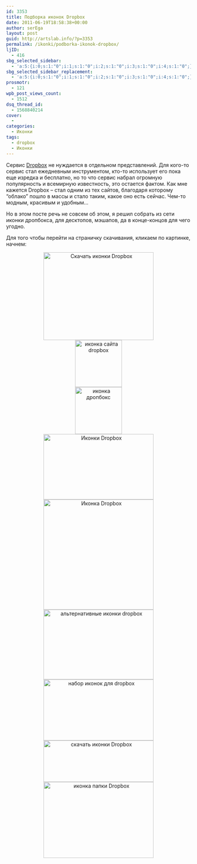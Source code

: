 ```yaml
---
id: 3353
title: Подборка иконок Dropbox
date: 2011-06-19T18:58:38+00:00
author: serEga
layout: post
guid: http://artslab.info/?p=3353
permalink: /ikonki/podborka-ikonok-dropbox/
ljID:
  - 416
sbg_selected_sidebar:
  - 'a:5:{i:0;s:1:"0";i:1;s:1:"0";i:2;s:1:"0";i:3;s:1:"0";i:4;s:1:"0";}'
sbg_selected_sidebar_replacement:
  - 'a:5:{i:0;s:1:"0";i:1;s:1:"0";i:2;s:1:"0";i:3;s:1:"0";i:4;s:1:"0";}'
prosmotr:
  - 121
wpb_post_views_count:
  - 1512
dsq_thread_id:
  - 1568840214
cover:
  - 
categories:
  - Иконки
tags:
  - dropbox
  - Иконки
---
```

Сервис [Dropbox](http://artslab.info/tag/dropbox/) не нуждается в отдельном представлений. Для кого-то сервис стал ежедневным инструментом, кто-то использует его пока еще изредка и бесплатно, но то что сервис набрал огромную популярность и всемирную известность, это остается фактом. Как мне кажется Dropbox &#8211; стал одним из тех сайтов, благодаря которому &#8220;облако&#8221; пошло в массы и стало таким, какое оно есть сейчас. Чем-то модным, красивым и удобным&#8230;
  
Но в этом посте речь не совсем об этом, я решил собрать из сети иконки дропбокса, для десктопов, мэшапов, да в конце-концов для чего угодно.

Для того чтобы перейти на страничку скачивания, кликаем по картинке, начнем:

<center>
  <a href="http://2shi.deviantart.com/art/Drop-Box-Icon-83426299" target="_blank"><img src="http://img.artslab.info/dropbox_nabor_iconok-300x239.jpg" alt="Скачать иконки Dropbox" title="dropbox_nabor_iconok" width="300" height="239" class="alignnone size-medium wp-image-3363" srcset="http://img.artslab.info/dropbox_nabor_iconok-300x239.jpg 300w, http://img.artslab.info/dropbox_nabor_iconok.jpg 476w" sizes="(max-width: 300px) 100vw, 300px" /></a>
</center>

<center>
  <a href="http://www.iconfinder.com/icondetails/34467/128/dropbox_icon" target="_blank"><img src="http://img.artslab.info/Dropbox.png" alt="иконка сайта dropbox" title="Dropbox" width="128" height="128" class="alignnone size-full wp-image-3365" /></a>
</center>

<center>
  <a href="http://www.iconfinder.com/icondetails/34493/128/dropbox_icon" target="_blank"><img src="http://img.artslab.info/Dropbox-1.png" alt="иконка дропбокс" title="Dropbox (1)" width="128" height="128" class="alignnone size-full wp-image-3366" srcset="http://img.artslab.info/Dropbox-1.png 128w, http://img.artslab.info/Dropbox-1-100x100.png 100w" sizes="(max-width: 128px) 100vw, 128px" /></a>
</center>


  
<!--more-->


  


<center>
  <a href="http://vathanx.deviantart.com/art/Dropbox-Icon-106941298" target="_blank"><img src="http://img.artslab.info/Dropbox_Icon_by_Vathanx-300x178.jpg" alt="Иконки Dropbox" title="Dropbox_Icon_by_Vathanx" width="300" height="178" class="alignnone size-medium wp-image-3359" srcset="http://img.artslab.info/Dropbox_Icon_by_Vathanx-300x178.jpg 300w, http://img.artslab.info/Dropbox_Icon_by_Vathanx.jpg 840w" sizes="(max-width: 300px) 100vw, 300px" /></a>
</center>

<center>
  <a href="http://www.joeldelane.com/blog/?p=861" target="_blank"><img src="http://img.artslab.info/dropbox-iconka-300x300.jpg" alt="Иконка Dropbox" title="dropbox-iconka" width="300" height="300" class="alignnone size-medium wp-image-3362" srcset="http://img.artslab.info/dropbox-iconka-300x300.jpg 300w, http://img.artslab.info/dropbox-iconka-100x100.jpg 100w, http://img.artslab.info/dropbox-iconka.jpg 500w" sizes="(max-width: 300px) 100vw, 300px" /></a>
</center>

<center>
  <a href="http://nilsxys.deviantart.com/art/Dropbox-Icon-160687407" target="_blank"><img src="http://img.artslab.info/dropbox_icon-300x190.jpg" alt="альтернативные иконки dropbox" title="dropbox_icon" width="300" height="190" class="alignnone size-medium wp-image-3361" srcset="http://img.artslab.info/dropbox_icon-300x190.jpg 300w, http://img.artslab.info/dropbox_icon.jpg 606w" sizes="(max-width: 300px) 100vw, 300px" /></a>
</center>

<center>
  <a href="http://audaciterfortis.deviantart.com/art/Token-Dropbox-Icons-188862252" target="_blank"><img src="http://img.artslab.info/ikonki_dropbox-300x166.png" alt="набор иконок для dropbox" title="ikonki_dropbox" width="300" height="166" class="alignnone size-medium wp-image-3360" srcset="http://img.artslab.info/ikonki_dropbox-300x166.png 300w, http://img.artslab.info/ikonki_dropbox.png 540w" sizes="(max-width: 300px) 100vw, 300px" /></a>
</center>

<center>
  <a href="http://www.iconfinder.com/search/?q=dropbox" target="_blank"><img src="http://img.artslab.info/dropbox_icons_download-300x113.jpg" alt="скачать иконки Dropbox" title="dropbox_icons_download" width="300" height="113" class="alignnone size-medium wp-image-3367" srcset="http://img.artslab.info/dropbox_icons_download-300x113.jpg 300w, http://img.artslab.info/dropbox_icons_download-1024x386.jpg 1024w, http://img.artslab.info/dropbox_icons_download.jpg 1476w" sizes="(max-width: 300px) 100vw, 300px" /></a>
</center>

<center>
  <a href="http://robrayburn.deviantart.com/art/building-Smooth-Dropbox-folder-149615895" target="_blank"><img src="http://img.artslab.info/Dropbox_folder_icon-300x207.jpg" alt="иконка папки Dropbox" title="Dropbox_folder_icon" width="300" height="207" class="alignnone size-medium wp-image-3368" srcset="http://img.artslab.info/Dropbox_folder_icon-300x207.jpg 300w, http://img.artslab.info/Dropbox_folder_icon.jpg 821w" sizes="(max-width: 300px) 100vw, 300px" /></a>
</center>